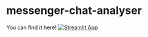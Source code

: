 # messenger-chat-analyser
You can find it here!
[![Streamlit App](https://static.streamlit.io/badges/streamlit_badge_black_white.svg)](https://share.streamlit.io/ibtesum-Sakib/messenger-chat-analyser/main/app.py/)

